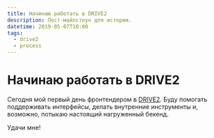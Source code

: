 ```yaml
---
title: Начинаю работать в DRIVE2
description: Пост-майлстоун для истории.
datetime: 2019-05-07T10:00
tags:
  - drive2
  - process
---
```


# Начинаю работать в DRIVE2

Сегодня мой первый день фронтендером в [DRIVE2](https://drive2.ru). Буду помогать поддерживать интерфейсы, делать внутренние инструменты и, возможно, потыкаю настоящий нагруженный бекенд.

Удачи мне!
